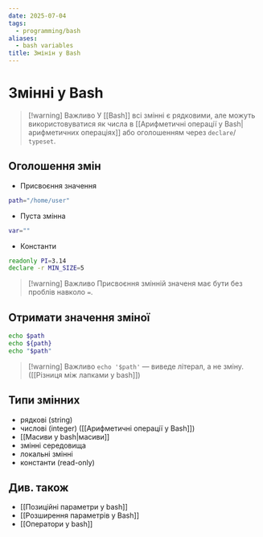```yaml
---
date: 2025-07-04
tags:
  - programming/bash
aliases:
  - bash variables
title: Змінін у Bash
---
```

# Змінні у Bash

> [!warning] Важливо
> У [[Bash]] всі змінні є рядковими, але можуть використовуватися як числа в [[Арифметичні операції у Bash|арифметичних операціях]] або оголошенням через `declare`/ `typeset`.

## Оголошення змін

- Присвоєння значення

```bash
path="/home/user"
```

- Пуста змінна

```bash
var=""
```

- Константи

```bash
readonly PI=3.14
declare -r MIN_SIZE=5
```

> [!warning] Важливо
> Присвоєння змінній значеня має бути без проблів навколо `=`.

## Отримати значення зміної

```bash
echo $path
echo ${path}
echo "$path"
```

> [!warning] Важливо
> `echo '$path'` — виведе літерал, а не зміну. ([[Різниця між лапками у bash]])

## Типи змінних

- рядкові (string) 
- числові (integer) ([[Арифметичні операції у Bash]])
- [[Масиви у bash|масиви]]
- змінні середовища
- локальні змінні
- константи (read-only)

## Див. також

- [[Позиційні параметри у bash]]
- [[Розширення параметрів у Bash]]
- [[Оператори у bash]]
